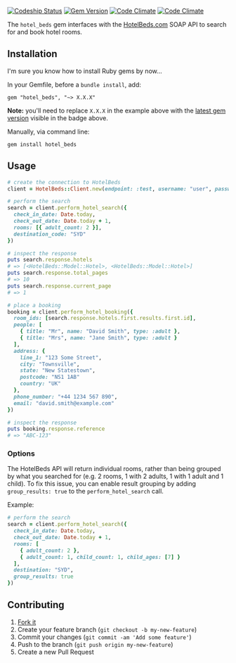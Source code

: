 [![Codeship Status](https://www.codeship.io/projects/808271e0-e973-0131-1052-5240ebfefa5a/status)](https://www.codeship.io/projects/26188) [![Gem Version](https://badge.fury.io/rb/hotel_beds.svg)](https://rubygems.org/gems/hotel_beds) [![Code Climate](https://codeclimate.com/github/platformq/hotel_beds/badges/gpa.svg)](https://codeclimate.com/github/platformq/hotel_beds) [![Code Climate](https://codeclimate.com/github/platformq/hotel_beds/badges/coverage.svg)](https://codeclimate.com/github/platformq/hotel_beds)

The `hotel_beds` gem interfaces with the [HotelBeds.com](http://www.hotelbeds.com/) SOAP API to search for and book hotel rooms.

## Installation

I'm sure you know how to install Ruby gems by now...

In your Gemfile, before a `bundle install`, add:

    gem "hotel_beds", "~> X.X.X"

**Note:** you'll need to replace `X.X.X` in the example above with the [latest gem version](https://rubygems.org/gems/hotel_beds) visible in the badge above.

Manually, via command line:

    gem install hotel_beds

## Usage

```ruby
# create the connection to HotelBeds
client = HotelBeds::Client.new(endpoint: :test, username: "user", password: "pass")

# perform the search
search = client.perform_hotel_search({
  check_in_date: Date.today,
  check_out_date: Date.today + 1,
  rooms: [{ adult_count: 2 }],
  destination_code: "SYD"
})

# inspect the response
puts search.response.hotels
# => [<HotelBeds::Model::Hotel>, <HotelBeds::Model::Hotel>]
puts search.response.total_pages
# => 10
puts search.response.current_page
# => 1

# place a booking
booking = client.perform_hotel_booking({
  room_ids: [search.response.hotels.first.results.first.id],
  people: [
    { title: "Mr", name: "David Smith", type: :adult },
    { title: "Mrs", name: "Jane Smith", type: :adult }
  ],
  address: {
    line_1: "123 Some Street",
    city: "Townsville",
    state: "New Statestown",
    postcode: "NS1 1AB"
    country: "UK"
  },
  phone_number: "+44 1234 567 890",
  email: "david.smith@example.com"
})

# inspect the response
puts booking.response.reference
# => "ABC-123"
```

### Options

The HotelBeds API will return individual rooms, rather than being grouped by what you searched for (e.g. 2 rooms, 1 with 2 adults, 1 with 1 adult and 1 child). To fix this issue, you can enable result grouping by adding `group_results: true` to the `perform_hotel_search` call.

Example:

```ruby
# perform the search
search = client.perform_hotel_search({
  check_in_date: Date.today,
  check_out_date: Date.today + 1,
  rooms: [
    { adult_count: 2 },
    { adult_count: 1, child_count: 1, child_ages: [7] }
  ],
  destination: "SYD",
  group_results: true
})
```

## Contributing

1. [Fork it](https://github.com/platformq/hotel_beds/fork)
2. Create your feature branch (`git checkout -b my-new-feature`)
3. Commit your changes (`git commit -am 'Add some feature'`)
4. Push to the branch (`git push origin my-new-feature`)
5. Create a new Pull Request
